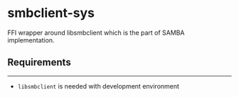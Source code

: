 # smbclient-sys
FFI wrapper around libsmbclient which is the part of SAMBA implementation.
## Requirements
------------

- `libsmbclient` is needed with development environment
